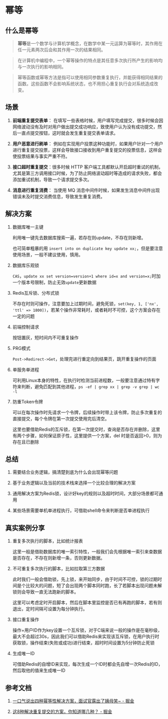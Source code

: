 # 幂等

## 什么是幂等

> **幂等**是一个数学与计算机学概念，在数学中某一元运算为幂等时，其作用在任一元素两次后会和其作用一次的结果相同。

> 在计算机中编程中，一个幂等操作的特点是其任意多次执行所产生的影响均与一次执行的影响相同。

> 幂等函数或幂等方法是指可以使用相同参数重复执行，并能获得相同结果的函数。这些函数不会影响系统状态，也不用担心重复执行会对系统造成改变。

## 场景

1. **前端重复提交表单**： 在填写一些表格时候，用户填写完成提交，很多时候会因网络波动没有及时对用户做出提交成功响应，致使用户认为没有成功提交，然后一直点提交按钮，这时就会发生重复提交表单请求。

2. **用户恶意进行刷单**： 例如在实现用户投票这种功能时，如果用户针对一个用户进行重复提交投票，这样会导致接口接收到用户重复提交的投票信息，这样会使投票结果与事实严重不符。

3. **接口超时重复提交**：很多时候 HTTP 客户端工具都默认开启超时重试的机制，尤其是第三方调用接口时候，为了防止网络波动超时等造成的请求失败，都会添加重试机制，导致一个请求提交多次。

4. **消息进行重复消费**： 当使用 MQ 消息中间件时候，如果发生消息中间件出现错误未及时提交消费信息，导致发生重复消费。

## 解决方案

1. 数据库唯一主键
   
   利用唯一键先去数据库搜索一遍，若存在则update，不存在则新增。
   
   也可简单粗暴的用 `insert into on duplicate key update xx;`，但是要注意使用场景，一般不建议使用，慎用。

2. 数据库乐观锁
   
   `CAS`，`update xx set version=version+1 where id=x and version=x;`时加一个版本号限制，防止无效`update`更新数据

3. Redis互斥锁、分布式锁
   
   不存在时则可操作，注意要加上过期时间，避免死锁，`set(key, 1, ['nx', 'ttl' => 1800])`，若某个操作非常耗时，或者耗时不可控，这个方案会存在一定的问题

4. 前端控制请求
   
   按钮置灰，短时间内不可重复操作

5. PRG模式
   
   `Post->Redirect->Get`，处理完进行重定向到结果页，跳开重复操作的页面

6. 单服务单进程
   
   可利用Linux本身的特性，在执行时检测当前进程数，一般要注意通过特有字符来判断，避免匹配到其他进程，`ps -ef | grep xx | grep -v grep | wc -l`

7. 防重Token令牌
   
   可以在每次操作时先请求一个令牌，后续操作时带上该令牌，防止多次重复的直接提交，每个令牌在第一次提交使用完后清空。
   
   这里也要借助Redis的互斥锁，在第一次提交时，查询是否存在并删除，这里有两个步骤，如何保证原子性，这里提供一个方案，del 时是否返回>0，则为存在且已删除

## 总结

1. 需要结合业务逻辑，搞清楚到底为什么会出现幂等问题

2. 基于业务逻辑以及当前的技术栈来选择一个比较合理的解决方案

3. 通用解决方案为Redis锁，设计好key的规则以及超时时间，大部分场景都可通用

4. 某些场景需要单机单进程执行，可借助shell命令来判断是否单进程执行

## 真实案例分享

1. 重复多次执行的脚本，比如统计报表
   
   这里一般是借助数据库的唯一索引特性，一般我们会先根据唯一索引来查数据是否存在，不存在则新增一条，否则更新数据。

2. 不可重复多次执行的脚本，比如拉取第三方数据
   
   此时我们一般会借助锁，先上锁，来开始同步，由于时间不可控，锁的过期时间是个比较大的问题，短了会出现两个脚本同时跑，长了若脚本出现问题未解锁则会导致一直无法跑新的脚本。
   
   这里可以考虑定时开启脚本，然后在脚本里监控是否已有再跑的脚本，若有则退出，定时间隔可设置为每分钟执行。

3. 接口重复操作
   
   操作+用户ID作为key设置一个互斥锁，对于C端来说一般的操作是在毫秒级，最大不会超过30s，因此我们可以借助Redis来实现该互斥锁，在用户执行时获取锁，操作结束(失败或成功)进行结束，超时时间设置为5分钟防止死锁

4. 生成唯一ID
   
   可借助Redis的自增ID来实现，每次生成一个ID时都会先自增一次Redis的ID，然后取他的值来生成唯一ID

## 参考文档

1. [一口气说出四种幂等性解决方案，面试官露出了姨母笑~ - 掘金](https://juejin.cn/post/6906290538761158670)

2. [这8种解决重复提交的方案，你知道哪几种？ - 掘金](https://juejin.cn/post/7002020918671179790)
